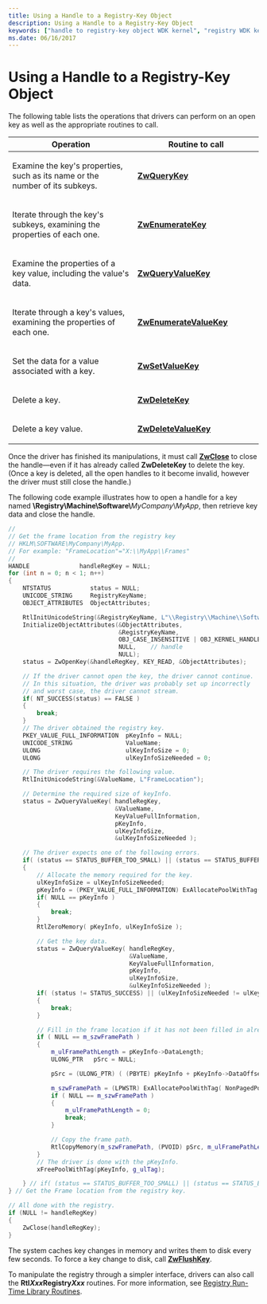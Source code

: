 ```yaml
---
title: Using a Handle to a Registry-Key Object
description: Using a Handle to a Registry-Key Object
keywords: ["handle to registry-key object WDK kernel", "registry WDK kernel , object routines", "driver registry information WDK kernel , object routines", "object routines WDK kernel", "registry-key objects WDK kernel"]
ms.date: 06/16/2017
---
```


# Using a Handle to a Registry-Key Object





The following table lists the operations that drivers can perform on an open key as well as the appropriate routines to call.

<table>
<colgroup>
<col width="50%" />
<col width="50%" />
</colgroup>
<thead>
<tr class="header">
<th>Operation</th>
<th>Routine to call</th>
</tr>
</thead>
<tbody>
<tr class="odd">
<td><p>Examine the key's properties, such as its name or the number of its subkeys.</p></td>
<td><p><a href="/windows-hardware/drivers/ddi/wdm/nf-wdm-zwquerykey" data-raw-source="[&lt;strong&gt;ZwQueryKey&lt;/strong&gt;](/windows-hardware/drivers/ddi/wdm/nf-wdm-zwquerykey)"><strong>ZwQueryKey</strong></a></p></td>
</tr>
<tr class="even">
<td><p>Iterate through the key's subkeys, examining the properties of each one.</p></td>
<td><p><a href="/windows-hardware/drivers/ddi/wdm/nf-wdm-zwenumeratekey" data-raw-source="[&lt;strong&gt;ZwEnumerateKey&lt;/strong&gt;](/windows-hardware/drivers/ddi/wdm/nf-wdm-zwenumeratekey)"><strong>ZwEnumerateKey</strong></a></p></td>
</tr>
<tr class="odd">
<td><p>Examine the properties of a key value, including the value's data.</p></td>
<td><p><a href="/windows-hardware/drivers/ddi/wdm/nf-wdm-zwqueryvaluekey" data-raw-source="[&lt;strong&gt;ZwQueryValueKey&lt;/strong&gt;](/windows-hardware/drivers/ddi/wdm/nf-wdm-zwqueryvaluekey)"><strong>ZwQueryValueKey</strong></a></p></td>
</tr>
<tr class="even">
<td><p>Iterate through a key's values, examining the properties of each one.</p></td>
<td><p><a href="/windows-hardware/drivers/ddi/wdm/nf-wdm-zwenumeratevaluekey" data-raw-source="[&lt;strong&gt;ZwEnumerateValueKey&lt;/strong&gt;](/windows-hardware/drivers/ddi/wdm/nf-wdm-zwenumeratevaluekey)"><strong>ZwEnumerateValueKey</strong></a></p></td>
</tr>
<tr class="odd">
<td><p>Set the data for a value associated with a key.</p></td>
<td><p><a href="/windows-hardware/drivers/ddi/wdm/nf-wdm-zwsetvaluekey" data-raw-source="[&lt;strong&gt;ZwSetValueKey&lt;/strong&gt;](/windows-hardware/drivers/ddi/wdm/nf-wdm-zwsetvaluekey)"><strong>ZwSetValueKey</strong></a></p></td>
</tr>
<tr class="even">
<td><p>Delete a key.</p></td>
<td><p><a href="/windows-hardware/drivers/ddi/wdm/nf-wdm-zwdeletekey" data-raw-source="[&lt;strong&gt;ZwDeleteKey&lt;/strong&gt;](/windows-hardware/drivers/ddi/wdm/nf-wdm-zwdeletekey)"><strong>ZwDeleteKey</strong></a></p></td>
</tr>
<tr class="odd">
<td><p>Delete a key value.</p></td>
<td><p><a href="/windows-hardware/drivers/ddi/wdm/nf-wdm-zwdeletevaluekey" data-raw-source="[&lt;strong&gt;ZwDeleteValueKey&lt;/strong&gt;](/windows-hardware/drivers/ddi/wdm/nf-wdm-zwdeletevaluekey)"><strong>ZwDeleteValueKey</strong></a></p></td>
</tr>
</tbody>
</table>

 

Once the driver has finished its manipulations, it must call [**ZwClose**](/windows-hardware/drivers/ddi/ntifs/nf-ntifs-ntclose) to close the handle—even if it has already called **ZwDeleteKey** to delete the key. (Once a key is deleted, all the open handles to it become invalid, however the driver must still close the handle.)

The following code example illustrates how to open a handle for a key named **\\Registry\\Machine\\Software\\**<em>MyCompany</em>\\*MyApp*, then retrieve key data and close the handle.

```cpp
//
// Get the frame location from the registry key
// HKLM\SOFTWARE\MyCompany\MyApp.
// For example: "FrameLocation"="X:\\MyApp\\Frames"
// 
HANDLE              handleRegKey = NULL;
for (int n = 0; n < 1; n++) 
{
    NTSTATUS           status = NULL;
    UNICODE_STRING     RegistryKeyName;
    OBJECT_ATTRIBUTES  ObjectAttributes;

    RtlInitUnicodeString(&RegistryKeyName, L"\\Registry\\Machine\\Software\\MyCompany\\MyApp");
    InitializeObjectAttributes(&ObjectAttributes, 
                               &RegistryKeyName,
                               OBJ_CASE_INSENSITIVE | OBJ_KERNEL_HANDLE,
                               NULL,    // handle
                               NULL);
    status = ZwOpenKey(&handleRegKey, KEY_READ, &ObjectAttributes);

    // If the driver cannot open the key, the driver cannot continue. 
    // In this situation, the driver was probably set up incorrectly 
    // and worst case, the driver cannot stream.
    if( NT_SUCCESS(status) == FALSE ) 
    {
        break;
    }
    // The driver obtained the registry key.
    PKEY_VALUE_FULL_INFORMATION  pKeyInfo = NULL;
    UNICODE_STRING               ValueName;
    ULONG                        ulKeyInfoSize = 0;
    ULONG                        ulKeyInfoSizeNeeded = 0;

    // The driver requires the following value.
    RtlInitUnicodeString(&ValueName, L"FrameLocation");

    // Determine the required size of keyInfo.
    status = ZwQueryValueKey( handleRegKey,
                              &ValueName,
                              KeyValueFullInformation,
                              pKeyInfo,
                              ulKeyInfoSize,
                              &ulKeyInfoSizeNeeded );

    // The driver expects one of the following errors.
    if( (status == STATUS_BUFFER_TOO_SMALL) || (status == STATUS_BUFFER_OVERFLOW) )
    {
        // Allocate the memory required for the key.
        ulKeyInfoSize = ulKeyInfoSizeNeeded;
        pKeyInfo = (PKEY_VALUE_FULL_INFORMATION) ExAllocatePoolWithTag( NonPagedPool, ulKeyInfoSizeNeeded, g_ulTag);
        if( NULL == pKeyInfo )
        {
            break;
        }
        RtlZeroMemory( pKeyInfo, ulKeyInfoSize );

        // Get the key data.
        status = ZwQueryValueKey( handleRegKey,
                                  &ValueName,
                                  KeyValueFullInformation,
                                  pKeyInfo,
                                  ulKeyInfoSize,
                                  &ulKeyInfoSizeNeeded );
        if( (status != STATUS_SUCCESS) || (ulKeyInfoSizeNeeded != ulKeyInfoSize) || (NULL == pKeyInfo) )
        {
            break;
        }

        // Fill in the frame location if it has not been filled in already.
        if ( NULL == m_szwFramePath )
        {
            m_ulFramePathLength = pKeyInfo->DataLength;
            ULONG_PTR   pSrc = NULL;

            pSrc = (ULONG_PTR) ( (PBYTE) pKeyInfo + pKeyInfo->DataOffset);

            m_szwFramePath = (LPWSTR) ExAllocatePoolWithTag( NonPagedPool, m_ulFramePathLength, g_ulTag);
            if ( NULL == m_szwFramePath )
            {
                m_ulFramePathLength = 0;
                break;
            }

            // Copy the frame path.
            RtlCopyMemory(m_szwFramePath, (PVOID) pSrc, m_ulFramePathLength);
        }
        // The driver is done with the pKeyInfo.
        xFreePoolWithTag(pKeyInfo, g_ulTag);

    } // if( (status == STATUS_BUFFER_TOO_SMALL) || (status == STATUS_BUFFER_OVERFLOW) )
} // Get the Frame location from the registry key.

// All done with the registry.
if (NULL != handleRegKey)
{
    ZwClose(handleRegKey);
}
```

The system caches key changes in memory and writes them to disk every few seconds. To force a key change to disk, call [**ZwFlushKey**](/windows-hardware/drivers/ddi/wdm/nf-wdm-zwflushkey).

To manipulate the registry through a simpler interface, drivers can also call the **Rtl*Xxx*Registry*Xxx*** routines. For more information, see [Registry Run-Time Library Routines](registry-run-time-library-routines.md).


